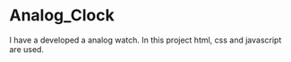 # Analog_Clock
I have a developed a analog watch. In this project html, css and javascript are used.
